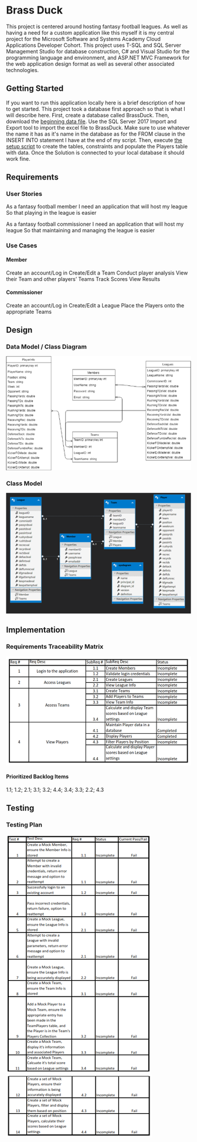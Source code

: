 # Brass Duck

This project is centered around hosting fantasy football leagues. As well as having a need for a custom application like this myself it is my central project for the Microsoft Software and Systems Academy Cloud Applications Developer Cohort. This project uses T-SQL and SQL Server Management Studio for database construction, C# and Visual Studio for the programming language and environment, and ASP.NET MVC Framework for the web application design format as well as several other associated technologies.

## Getting Started

If you want to run this application locally here is a brief description of how to get started.
This project took a database first approach so that is what I will describe here. 
First, create a database called BrassDuck. Then, download the [beginning data file](BrassDuckSampleData.xlsx). Use the SQL Server 2017 Import and Export tool to import the excel file to BrassDuck. Make sure to use whatever the name it has as it's name in the database as for the FROM clause in the INSERT INTO statement I have at the end of my script.
Then, execute [the setup script](BrassDuckSetupScript.txt) to create the tables, constraints and populate the Players table with data. Once the Solution is connected to your local database it should work fine.

## Requirements

### User Stories

As a fantasy football member
I need an application that will host my league
So that playing in the league is easier

As a fantasy football commissioner
I need an application that will host my league
So that maintaining and managing the league is easier

### Use Cases

#### Member
Create an account/Log in
Create/Edit a Team
Conduct player analysis
View their Team and other players’ Teams
Track Scores
View Results

#### Commissioner
Create an account/Log in
Create/Edit a League
Place the Players onto the appropriate Teams

## Design

### Data Model / Class Diagram

![alt text](DataModel-ClassDiagram.png "Data Model")

### Class Model

![alt text](ClassModel.PNG "Class Model")

## Implementation

### Requirements Traceability Matrix

![alt text](BrassDuckRequirementsTraceabilityMatrix.PNG "Requirements Traceability Matrix")

#### Prioritized Backlog Items
1.1;
1.2;
2.1;
3.1;
3.2;
4.4;
3.4;
3.3;
2.2;
4.3

## Testing

### Testing Plan

![alt text](BrassDuckTestPlan1.PNG "Test Plan")
![alt text](BrassDuckTestPlan2.PNG "Test Plan")
